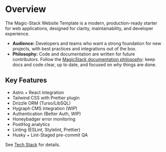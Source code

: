 # Overview

The Magic-Stack Website Template is a modern, production-ready starter for web applications, designed for clarity, maintainability, and developer experience.

- **Audience:** Developers and teams who want a strong foundation for new projects, with best practices and integrations out of the box.
- **Philosophy:** Code and documentation are written for future contributors. Follow the [MagicStack documentation philosophy](../../../index.md): keep docs and code clear, up to date, and focused on *why* things are done.

## Key Features
- Astro + React integration
- Tailwind CSS with Prettier plugin
- Drizzle ORM (Turso/LibSQL)
- Hygraph CMS integration (WIP)
- Authentication (Better Auth, WIP)
- Honeybadger error monitoring
- PostHog analytics
- Linting (ESLint, Stylelint, Prettier)
- Husky + Lint-Staged pre-commit QA

See [Tech Stack](./tech-stack.md) for details.

